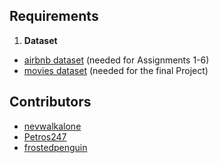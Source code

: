 ## Requirements

1. **Dataset** 
* [airbnb dataset]() (needed for Αssignments 1-6)
* [movies dataset]() (needed for the final Project)


## Contributors
* [nevwalkalone](https://github.com/nevwalkalone)
* [Petros247](https://github.com/Petros247)
* [frostedpenguin](https://github.com/frostedpenguin)
